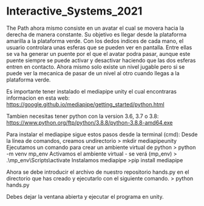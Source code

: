 # Interactive_Systems_2021

The Path ahora mismo consiste en un avatar el cual se movera hacia la derecha de manera constante. Su objetivo es llegar desde la plataforma amarilla a la plataforma verde.
Con los dedos indices de cada mano, el usuario controlara unas esferas que se pueden ver en pantalla. Entre ellas se va ha generar un puente por el que el avatar podra pasar, aunque este puente siempre se puede activar y desactivar haciendo que las dos esferas entren en contacto.
Ahora mismo solo existe un nivel jugable pero si se puede ver la mecanica de pasar de un nivel al otro cuando llegas a la plataforma verde.

Es importante tener instalado el mediapipe unity el cual encontraras informacion en esta web: https://google.github.io/mediapipe/getting_started/python.html

Tambien necesitas tener python con la version 3.6, 3.7 o 3.8: https://www.python.org/ftp/python/3.8.8/python-3.8.8-amd64.exe

Para instalar el mediapipe sigue estos pasos desde la terminal (cmd):
    Desde la línea de comandos, creamos undirectorio
      > mkdir mediapipeunity
    Ejecutamos un comando para crear un ambiente virtual de python
      > python -m venv mp_env
    Activamos el ambiente virtual - se verá (mp_env)
      > .\mp_env\Scripts\activate
    Instalamos mediapipe
      >pip install mediapipe
      
Ahora se debe introducir el archivo de nuestro repositorio hands.py en el directorio que has creado y ejecutarlo con el siguiente comando.
      > python hands.py
     
Debes dejar la ventana abierta y ejecutar el programa en unity.
